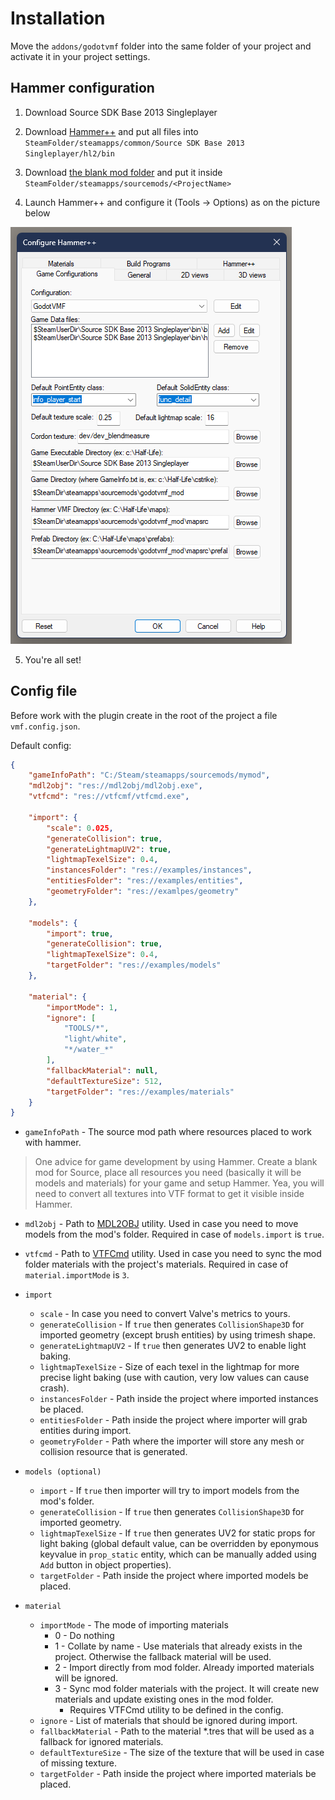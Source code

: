 # Installation
Move the `addons/godotvmf` folder into the same folder of your project and activate it in your project settings.

## Hammer configuration
1. Download Source SDK Base 2013 Singleplayer

2. Download [Hammer++](https://ficool2.github.io/HammerPlusPlus-Website/) and put all files into `SteamFolder/steamapps/common/Source SDK Base 2013 Singleplayer/hl2/bin`

3. Download [the blank mod folder](https://drive.google.com/drive/folders/1Vitm-praILoZvS5oDnv6yxtsW7pLSBtq) and put it inside `SteamFolder/steamapps/sourcemods/<ProjectName>`

4. Launch Hammer++ and configure it (Tools -> Options) as on the picture below

![Hammer configuration](hammer-configuration.png)

5. You're all set!

## Config file
Before work with the plugin create in the root of the project a file `vmf.config.json`.

Default config:  
```json
{
	"gameInfoPath": "C:/Steam/steamapps/sourcemods/mymod",
	"mdl2obj": "res://mdl2obj/mdl2obj.exe",
	"vtfcmd": "res://vtfcmf/vtfcmd.exe",

	"import": {
		"scale": 0.025,
		"generateCollision": true,
		"generateLightmapUV2": true,
		"lightmapTexelSize": 0.4,
		"instancesFolder": "res://examples/instances",
		"entitiesFolder": "res://examples/entities",
		"geometryFolder": "res://examlpes/geometry"
	},

	"models": {
		"import": true,
		"generateCollision": true,
		"lightmapTexelSize": 0.4,
		"targetFolder": "res://examples/models"
	},

	"material": {
		"importMode": 1,
		"ignore": [
			"TOOLS/*",
			"light/white",
			"*/water_*"
		],
		"fallbackMaterial": null,
		"defaultTextureSize": 512,
		"targetFolder": "res://examples/materials"
	}
}
```

- `gameInfoPath` - The source mod path where resources placed to work with hammer.
> One advice for game development by using Hammer. Create a blank mod for Source, place all resources you need (basically it will be models and materials) for your game and setup Hammer. Yea, you will need to convert all textures into VTF format to get it visible inside Hammer.

- `mdl2obj` - Path to [MDL2OBJ](/mdl2obj) utility. Used in case you need to move models from the mod's folder. Required in case of `models.import` is `true`.
- `vtfcmd` - Path to [VTFCmd](https://nemstools.github.io/files/vtflib132-bin.zip) utility. Used in case you need to sync the mod folder materials with the project's materials. Required in case of `material.importMode` is `3`.

- `import`
    - `scale` - In case you need to convert Valve's metrics to yours.
    - `generateCollision` - If `true` then generates `CollisionShape3D` for imported geometry (except brush entities) by using trimesh shape.
	- `generateLightmapUV2` - If `true` then generates UV2 to enable light baking.
	- `lightmapTexelSize` - Size of each texel in the lightmap for more precise light baking (use with caution, very low values can cause crash).
    - `instancesFolder` - Path inside the project where imported instances be placed.
    - `entitiesFolder` - Path inside the project where importer will grab entities during import.
	- `geometryFolder` - Path where the importer will store any mesh or collision resource that is generated.
- `models (optional)`
    - `import` - If `true` then importer will try to import models from the mod's folder.
    - `generateCollision` - If `true` then generates `CollisionShape3D` for imported geometry.
    - `lightmapTexelSize` - If `true` then generates UV2 for static props for light baking (global default value, can be overridden by eponymous keyvalue in `prop_static` entity, which can be manually added using `Add` button in object properties).
    - `targetFolder` - Path inside the project where imported models be placed.
- `material`
    - `importMode` - The mode of importing materials
        - 0 - Do nothing
        - 1 - Collate by name - Use materials that already exists in the project. Otherwise the fallback material will be used.
        - 2 - Import directly from mod folder. Already imported materials will be ignored.
        - 3 - Sync mod folder materials with the project. It will create new materials and update existing ones in the mod folder.
            - Requires VTFCmd utility to be defined in the config.
    - `ignore` - List of materials that should be ignored during import.
    - `fallbackMaterial` - Path to the material *.tres that will be used as a fallback for ignored materials.
    - `defaultTextureSize` - The size of the texture that will be used in case of missing texture.
    - `targetFolder` - Path inside the project where imported materials be placed.
